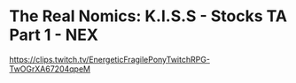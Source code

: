 # The Real Nomics: K.I.S.S - Stocks TA Part 1 - NEX
https://clips.twitch.tv/EnergeticFragilePonyTwitchRPG-TwOGrXA67204qpeM
